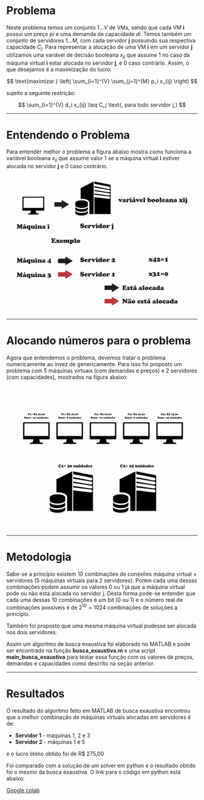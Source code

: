 # Problema

Neste problema temos um conjunto $` {1…V} `$ de VMs, sendo que cada VM **i** possui um preço $` pi `$ e uma demanda de capacidade $` di `$. Temos também um conjunto de servidores $` {1…M} `$, com cada servidor **j** possuindo sua respectiva capacidade $` C_j `$. Para representar a alocação de uma VM **i** em um servidor **j** utilizamos uma variável de decisão booleana $` x_{ij} `$ que assume 1 no caso da máquina virtual **i** estar alocada no  servidor **j**, e 0 caso contrário. Assim, o que desejamos é a maximização do lucro:

$$
\text{maximizar } \left( \sum_{i=1}^{V} \sum_{j=1}^{M} p_i x_{ij} \right)
$$

sujeito a seguinte restrição:

$$
\sum_{i=1}^{V} d_i x_{ij} \leq C_j \text{, para todo servidor j,}
$$

---

# Entendendo o Problema

Para entender melhor o problema a figura abaixo mostra como funciona a variável booleana $` x_{ij} `$ que assume valor 1 se a máquina virtual **i** estiver alocada no servidor **j** e 0 caso contrário.

<p align="center">
    <img src="imagens/entendendoProblema.png" alt="Ilustração de como funciona a variável booleana xij" width="500">
</p>

----

# Alocando números para o problema
Agora que entendemos o problema, devemos tratar o problema numericamente ao invez de genericamente. Para isso foi proposto um problema com 5 máquinas virtuais (com demandas e preços) e 2 servidores (com capacidades), mostrados na figura abaixo:

<p align="center">
    <img src="imagens/ColocandoNumerosAoProblema.png" alt="Acrescentando números ao problema" width="800">
</p>

----

# Metodologia

Sabe-se a princípio existem 10 combinações de conexões máquina virtual $` \times `$ servidores (5 máquinas virtuais para 2 servidores). Porém cada uma dessas combinações podem assumir os valores 0 ou 1 já que a máquina virtual pode ou não está alocada no servidor j. Desta forma pode-se entender que cada uma dessas 10 combinações é um bit (0 ou 1) e o número real de combinações possíveis é de $` 2^{10} = 1024 `$ combinações de soluções a princípio.

Também foi proposto que uma mesma máquina virtual pudesse ser alocada nos dois servidores.

Assim um algoritmo de busca exaustiva foi elaborado no MATLAB e pode ser encontrado na função **busca_exaustiva.m** e uma script **main_busca_exaustiva** para testar essa função com os valores de preços, demandas e capacidades como descrito na seção anterior.

---

# Resultados

O resultado do algoritmo feito em MATLAB de busca exaustiva encontrou que a melhor combinação de máquinas virtuais alocadas em servidores é de:

- **Servidor 1** - máquinas 1, 2 e 3
- **Servidor 2** - máquinas 1 e 5

e o lucro ótimo obtido foi de R\$ 275,00

Foi comparado com a solução de um solver em python e o resultado obtido foi o mesmo da busca exaustiva. O link para o código em python está abaixo:

[Google colab](https://colab.research.google.com/drive/1TSMIn_uTb4qzO2OyouqzFXC0bpb7IovI?usp=sharing)

